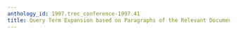 ```yaml
---
anthology_id: 1997.trec_conference-1997.41
title: Query Term Expansion based on Paragraphs of the Relevant Documents
---
```

